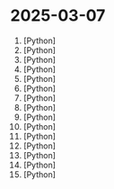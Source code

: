 # 2025-03-07

1. [](https://github.comundefined "An AI Hedge Fund Team") [Python]
2. [](https://github.comundefined "Composio equip's your AI agents & LLMs with 100+ high-quality integrations via function calling") [Python]
3. [](https://github.comundefined "An LLM-powered knowledge curation system that researches a topic and generates a full-length report with citations.") [Python]
4. [](https://github.comundefined "A high-throughput and memory-efficient inference and serving engine for LLMs") [Python]
5. [](https://github.comundefined "Free, open source crypto trading bot") [Python]
6. [](https://github.comundefined "SGLang is a fast serving framework for large language models and vision language models.") [Python]
7. [](https://github.comundefined "🙌 OpenHands: Code Less, Make More") [Python]
8. [](https://github.comundefined "Automated All-in-One OS Command Injection Exploitation Tool.") [Python]
9. [](https://github.comundefined "A programming framework for agentic AI 🤖 PyPi: autogen-agentchat Discord: https://aka.ms/autogen-discord Office Hour: https://aka.ms/autogen-officehour") [Python]
10. [](https://github.comundefined "HunyuanVideo: A Systematic Framework For Large Video Generation Model") [Python]
11. [](https://github.comundefined "Manage GPU clusters for running AI models") [Python]
12. [](https://github.comundefined "A list of useful payloads and bypass for Web Application Security and Pentest/CTF") [Python]
13. [](https://github.comundefined "Build and share delightful machine learning apps, all in Python. 🌟 Star to support our work!") [Python]
14. [](https://github.comundefined "zero-shot voice conversion & singing voice conversion, with real-time support") [Python]
15. [](https://github.comundefined "Python ETL framework for stream processing, real-time analytics, LLM pipelines, and RAG.") [Python]
